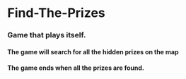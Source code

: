 # Find-The-Prizes
### Game that plays itself.
#### The game will search for all the hidden prizes on the map
#### The game ends when all the prizes are found.
